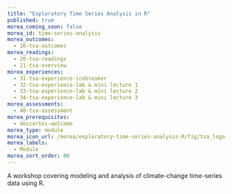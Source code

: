 ```yaml
---
title: "Exploratory Time Series Analysis in R"
published: true
morea_coming_soon: false
morea_id: time-series-analysis
morea_outcomes:
  - 10-tsa-outcomes
morea_readings:
  - 20-tsa-readings
  - 21-tsa-overview
morea_experiences:
  - 31-tsa-experience-icebreaker
  - 32-tsa-experience-lab & mini lecture 1
  - 33-tsa-experience-lab & mini lecture 2
  - 34-tsa-experience-lab & mini lecture 3
morea_assessments:
  - 40-tsa-assessment
morea_prerequisites:
  - descartes-welcome
morea_type: module
morea_icon_url: /morea/exploratory-time-series-analysis-R/fig/tsa_logo.png
morea_labels:
  - Module
morea_sort_order: 80
---
```


A workshop covering modeling and analysis of climate-change time-series data using R.
